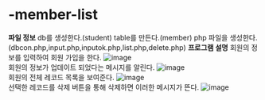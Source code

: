 # -member-list
**파일 정보**
db를 생성한다.(student)
table를 만든다.(member)
php 파일을 생성한다.(dbcon.php,input.php,inputok.php,list.php,delete.php)
**프로그램 설명**
회원의 정보를 입력하여 회원 가입을 한다.
![image](https://user-images.githubusercontent.com/102715143/172592600-9ad5920e-f304-4f0f-a1d0-6a9eb9c3656e.png)<br>
회원의 정보가 업데이트 되었다는 메시지를 알린다.
![image](https://user-images.githubusercontent.com/102715143/172593422-bfcfc054-b782-4899-8a71-4e1c34fbbb36.png)<br>
회원의 전체 레코드 목록을 보여준다.
![image](https://user-images.githubusercontent.com/102715143/172593700-06ceff68-b9b7-4e09-bd4c-dba04cead515.png)<br>
선택한 레코드를 삭제 버튼을 통해 삭제하면 이러한 메시지가 뜬다.
![image](https://user-images.githubusercontent.com/102715143/172593885-7dba9c92-fa21-47ef-9db3-5ffc811b5c94.png)<br>

